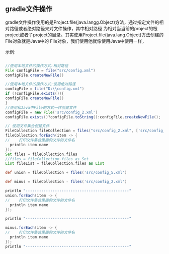 ## gradle文件操作
gradle文件操作使用的是Project.file(java.langg.Object)方法，通过指定文件的相对路径或者绝对路径来对文件操作，其中相对路径
为相对当当前的project的根project或者子project的目录。其实使用Project.file(java.lang.Object)方法创建的File对象就是Java中的
File对象，我们使用他就像使用Java中使用一样，

示例:

```groovy

//使用本地文件的操作方式:相对路径
File configFile = file("src/config.xml")
configFile.createNewFile()

//使用本地文件的操作方式:使用绝对路径
configFile = file("D:\\config.xml")
if (!configFile.exists()){
configFile.createNewFile()
}
//使用和Java中File的方式一样创建文件
configFile = new File('src/config_2.xml')
configFile.exists()?configFile.toString():configFile.createNewFile();

// 使用文件集合创建文件
FileCollection fileCollection = files("src/config_2.xml", ['src/config_3.xml', 'config_4.xml']);
fileCollection.forEach(item -> {
//    打印文件集合里面的文件的文件名
  println item.name
});
Set files = fileCollection.files
//files = fileCollection.files as Set
List fileList = fileCollection.files as List

def union = fileCollection + files('src/config_5.xml')

def minus = fileCollection - files('src/config_2.xml')

println "----------------------------------------------"
union.forEach(item -> {
//    打印文件集合里面的文件的文件名
  println item.name
});

println "----------------------------------------------"

minus.forEach(item -> {
//    打印文件集合里面的文件的文件名
  println item.name
});
println "----------------------------------------------"
```
